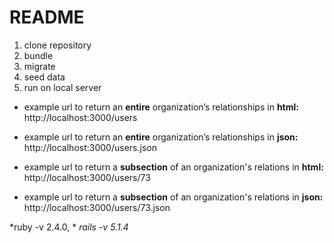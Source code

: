 # README

1. clone repository
1. bundle
1. migrate
1. seed data
1. run on local server

* example url to return an **entire** organization’s relationships in **html:**  http://localhost:3000/users
* example url to return an **entire** organization’s relationships in **json:**  http://localhost:3000/users.json

* example url to return a **subsection** of an organization's relations in **html:**  http://localhost:3000/users/73
* example url to return a **subsection** of an organization's relations in **json:**  http://localhost:3000/users/73.json

*ruby -v 2.4.0, *
*rails -v 5.1.4*
